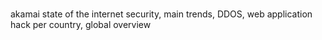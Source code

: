 
#
  akamai state of the internet security, main trends, DDOS, web application hack per country, global overview
